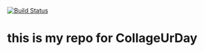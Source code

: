 [![Build Status](https://travis-ci.org/SabineSt/DIARY.svg?branch=master)](https://travis-ci.org/SabineSt/DIARY)


# this is my repo for CollageUrDay 
